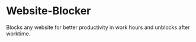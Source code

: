 # Website-Blocker
Blocks any website for better productivity in work hours and unblocks after worktime.
